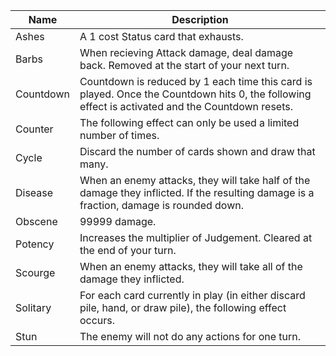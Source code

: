 | Name | Description |
| ---- | ----------- |
| Ashes | A 1 cost Status card that exhausts. |
| Barbs | When recieving Attack damage, deal damage back. Removed at the start of your next turn. |
| Countdown | Countdown is reduced by 1 each time this card is played. Once the Countdown hits 0, the following effect is activated and the Countdown resets. |
| Counter | The following effect can only be used a limited number of times. |
| Cycle | Discard the number of cards shown and draw that many. |
| Disease | When an enemy attacks, they will take half of the damage they inflicted. If the resulting damage is a fraction, damage is rounded down. |
| Obscene | 99999 damage. |
| Potency | Increases the multiplier of Judgement. Cleared at the end of your turn. |
| Scourge | When an enemy attacks, they will take all of the damage they inflicted. |
| Solitary | For each card currently in play (in either discard pile, hand, or draw pile), the following effect occurs. |
| Stun | The enemy will not do any actions for one turn. |
